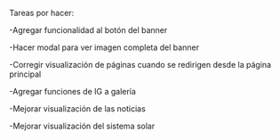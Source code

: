 Tareas por hacer:

-Agregar funcionalidad al botón del banner

-Hacer modal para ver imagen completa del banner

-Corregir visualización de páginas cuando se redirigen desde la página principal

-Agregar funciones de IG a galería

-Mejorar visualización de las noticias

-Mejorar visualización del sistema solar
